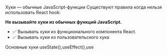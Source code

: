 Хуки — обычные JavaScript-функции
Существуют правила когда нельзя использовать React hook:

**Не вызывайте хуки из обычных функций JavaScript.**
- ✅ Вызывать хуки из функционального компонента React.
- ✅ Вызывать хуки из пользовательского хука
  
Основные хуки useState(),useEffect(),use
